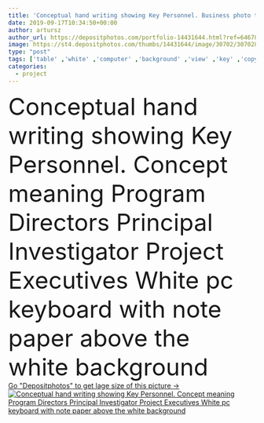 ```yaml
---
title: 'Conceptual hand writing showing Key Personnel. Business photo text Program Directors Principal Investigator Project Executives White pc keyboard with note paper above the white background.'
date: 2019-09-17T10:34:50+00:00
author: artursz
author_url: https://depositphotos.com/portfolio-14431644.html?ref=64678756
image: https://st4.depositphotos.com/thumbs/14431644/image/30702/307028582/api_thumb_450.jpg?forcejpeg=true
type: "post"
tags: ['table' ,'white' ,'computer' ,'background' ,'view' ,'key' ,'copy' ,'paper' ,'space' ,'business' ,'empty' ,'studio' ,'supply' ,'creative' ,'concept' ,'icon' ,'office' ,'blank' ,'message' ,'text' ,'button' ,'keyboard' ,'press' ,'laptop' ,'pc' ,'notebook' ,'desktop' ,'work' ,'click' ,'document' ,'note' ,'desk' ,'notepad' ,'education' ,'top' ,'gadget' ,'workplace' ,'above' ,'meeting' ,'option' ,'enter' ,'paperwork' ,'command' ,'return' ]
categories: 
  - project
---
```

<div aling="center">
            <font size="60"> Conceptual hand writing showing Key Personnel. Concept meaning Program Directors Principal Investigator Project Executives White pc keyboard with note paper above the white background</font>   
</div>
<div>
    <a href='https://st4.depositphotos.com/thumbs/14431644/image/30702/307028582/api_thumb_450.jpg?forcejpeg=true?ref=64678756' target=_blank > Go "Depositphotos" to get lage size of this picture ->
        <img href='https://st4.depositphotos.com/thumbs/14431644/image/30702/307028582/api_thumb_450.jpg?forcejpeg=true?ref=64678756' src='https://st4.depositphotos.com/14431644/30702/i/950/depositphotos_307028582-stock-photo-conceptual-hand-writing-showing-key.jpg?forcejpeg=true' alt='Conceptual hand writing showing Key Personnel. Concept meaning Program Directors Principal Investigator Project Executives White pc keyboard with note paper above the white background' >
    </a>
</div>
